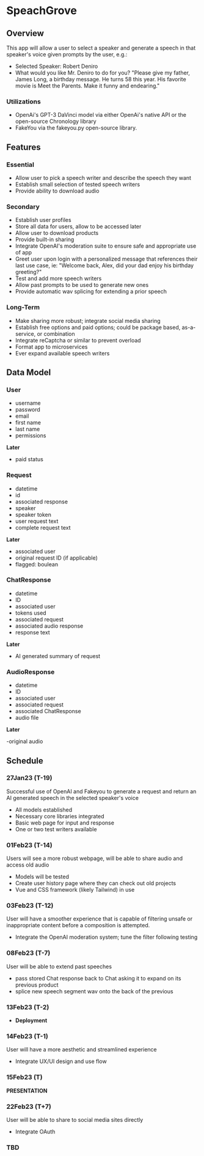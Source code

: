 # SpeachGrove


## Overview

This app will allow a user to select a speaker and generate a speech in that speaker's voice given prompts by the user, e.g.:

- Selected Speaker: Robert Deniro
- What would you like Mr. Deniro to do for you? "Please give my father, James Long, a birthday message. He turns 58 this year. His favorite movie is Meet the Parents. Make it funny and endearing."


### Utilizations

- OpenAi's GPT-3 DaVinci model via either OpenAi's native API or the open-source Chronology library
- FakeYou via the fakeyou.py open-source library.


## Features


### Essential

- Allow user to pick a speech writer and describe the speech they want
- Establish small selection of tested speech writers
- Provide ability to download audio

### Secondary

- Establish user profiles
- Store all data for users, allow to be accessed later
- Allow user to download products
- Provide built-in sharing
- Integrate OpenAI's moderation suite to ensure safe and appropriate use of app
- Greet user upon login with a personalized message that references their last use case, ie: "Welcome back, Alex, did your dad enjoy his birthday greeting?"
- Test and add more speech writers
- Allow past prompts to be used to generate new ones
- Provide automatic wav splicing for extending a prior speech


### Long-Term

- Make sharing more robust; integrate social media sharing
- Establish free options and paid options; could be package based, as-a-service, or combination
- Integrate reCaptcha or similar to prevent overload
- Format app to microservices
- Ever expand available speech writers


## Data Model


### User

- username
- password
- email
- first name
- last name
- permissions

**Later**

- paid status


### Request

- datetime
- id
- associated response
- speaker
- speaker token
- user request text
- complete request text

**Later**

- associated user
- original request ID (if applicable)
- flagged: boulean


### ChatResponse

- datetime
- ID
- associated user
- tokens used
- associated request
- associated audio response
- response text

**Later**

- AI generated summary of request


### AudioResponse

- datetime
- ID
- associated user
- associated request
- associated ChatResponse
- audio file

**Later**

-original audio


## Schedule


### 27Jan23 (T-19)

Successful use of OpenAI and Fakeyou to generate a request and return an AI generated speech in the selected speaker's voice

- All models established
- Necessary core libraries integrated
- Basic web page for input and response
- One or two test writers available


### 01Feb23 (T-14)

Users will see a more robust webpage, will be able to share audio and access old audio

- Models will be tested
- Create user history page where they can check out old projects
- Vue and CSS framework (likely Tailwind) in use


### 03Feb23 (T-12)

User will have a smoother experience that is capable of filtering unsafe or inappropriate content before a composition is attempted.

- Integrate the OpenAI moderation system; tune the filter following testing


### 08Feb23 (T-7)

User will be able to extend past speeches

- pass stored Chat response back to Chat asking it to expand on its previous product
- splice new speech segment wav onto the back of the previous


### 13Feb23 (T-2)
- **Deployment**


### 14Feb23 (T-1)

User will have a more aesthetic and streamlined experience

- Integrate UX/UI design and use flow


### 15Feb23 (T)

**PRESENTATION**


### 22Feb23 (T+7)

User will be able to share to social media sites directly

- Integrate OAuth


### TBD